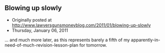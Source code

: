 ## Blowing up slowly

 * Originally posted at http://www.lawyersgunsmoneyblog.com/2011/01/blowing-up-slowly
 * Thursday, January 06, 2011

... and much more later, as this represents barely a fifth of my apparently-in-need-of-much-revision-lesson-plan for tomorrow.